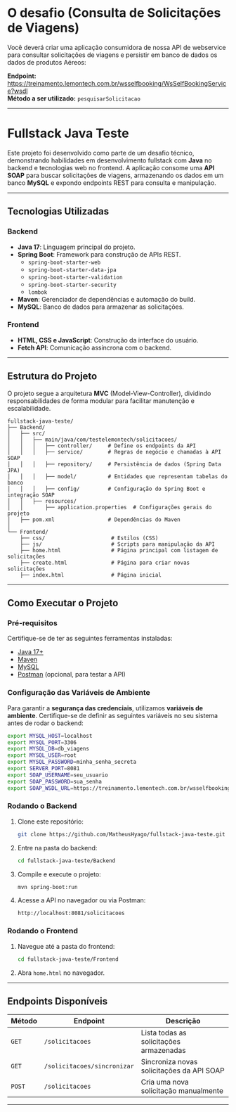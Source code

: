 # O desafio (Consulta de Solicitações de Viagens)

Você deverá criar uma aplicação consumidora de nossa API de webservice para consultar solicitações de viagens e persistir em banco de dados os dados de produtos Aéreos:

**Endpoint:** https://treinamento.lemontech.com.br/wsselfbooking/WsSelfBookingService?wsdl  
**Método a ser utilizado:** `pesquisarSolicitacao`

---

# Fullstack Java Teste

Este projeto foi desenvolvido como parte de um desafio técnico, demonstrando habilidades em desenvolvimento fullstack com **Java** no backend e tecnologias web no frontend. A aplicação consome uma **API SOAP** para buscar solicitações de viagens, armazenando os dados em um banco **MySQL** e expondo endpoints REST para consulta e manipulação.

---

## Tecnologias Utilizadas

### **Backend**
- **Java 17**: Linguagem principal do projeto.
- **Spring Boot**: Framework para construção de APIs REST.
  - `spring-boot-starter-web`
  - `spring-boot-starter-data-jpa`
  - `spring-boot-starter-validation`
  - `spring-boot-starter-security`
  - `lombok`
- **Maven**: Gerenciador de dependências e automação do build.
- **MySQL**: Banco de dados para armazenar as solicitações.

### **Frontend**
- **HTML, CSS e JavaScript**: Construção da interface do usuário.
- **Fetch API**: Comunicação assíncrona com o backend.

---

## Estrutura do Projeto

O projeto segue a arquitetura **MVC** (Model-View-Controller), dividindo responsabilidades de forma modular para facilitar manutenção e escalabilidade.

```
fullstack-java-teste/
├── Backend/                         
│   ├── src/
│   │   ├── main/java/com/testelemontech/solicitacoes/
│   │   │   ├── controller/     # Define os endpoints da API
│   │   │   ├── service/        # Regras de negócio e chamadas à API SOAP
│   │   │   ├── repository/     # Persistência de dados (Spring Data JPA)
│   │   │   ├── model/          # Entidades que representam tabelas do banco
│   │   │   ├── config/         # Configuração do Spring Boot e integração SOAP
│   │   ├── resources/
│   │       ├── application.properties  # Configurações gerais do projeto
│   ├── pom.xml                 # Dependências do Maven
│
└── Frontend/                    
    ├── css/                     # Estilos (CSS)
    ├── js/                      # Scripts para manipulação da API
    ├── home.html                # Página principal com listagem de solicitações
    ├── create.html              # Página para criar novas solicitações
    ├── index.html               # Página inicial
```

---

## Como Executar o Projeto

### **Pré-requisitos**
Certifique-se de ter as seguintes ferramentas instaladas:
- [Java 17+](https://www.oracle.com/java/technologies/javase/jdk17-archive-downloads.html)
- [Maven](https://maven.apache.org/)
- [MySQL](https://dev.mysql.com/downloads/installer/)
- [Postman](https://www.postman.com/) (opcional, para testar a API)

### **Configuração das Variáveis de Ambiente**
Para garantir a **segurança das credenciais**, utilizamos **variáveis de ambiente**. Certifique-se de definir as seguintes variáveis no seu sistema antes de rodar o backend:

```sh
export MYSQL_HOST=localhost
export MYSQL_PORT=3306
export MYSQL_DB=db_viagens
export MYSQL_USER=root
export MYSQL_PASSWORD=minha_senha_secreta
export SERVER_PORT=8081
export SOAP_USERNAME=seu_usuario
export SOAP_PASSWORD=sua_senha
export SOAP_WSDL_URL=https://treinamento.lemontech.com.br/wsselfbooking/WsSelfBookingService?wsdl
```

### **Rodando o Backend**
1. Clone este repositório:
   ```sh
   git clone https://github.com/MatheusHyago/fullstack-java-teste.git
   ```
2. Entre na pasta do backend:
   ```sh
   cd fullstack-java-teste/Backend
   ```
3. Compile e execute o projeto:
   ```sh
   mvn spring-boot:run
   ```
4. Acesse a API no navegador ou via Postman:
   ```
   http://localhost:8081/solicitacoes
   ```

### **Rodando o Frontend**
1. Navegue até a pasta do frontend:
   ```sh
   cd fullstack-java-teste/Frontend
   ```
2. Abra `home.html` no navegador.

---

## Endpoints Disponíveis

| Método | Endpoint                   | Descrição |
|--------|----------------------------|-----------|
| `GET`  | `/solicitacoes`            | Lista todas as solicitações armazenadas |
| `GET`  | `/solicitacoes/sincronizar` | Sincroniza novas solicitações da API SOAP |
| `POST` | `/solicitacoes`            | Cria uma nova solicitação manualmente |

---
